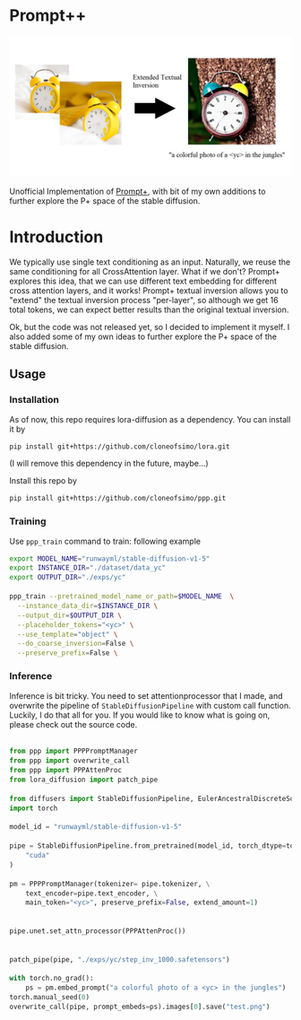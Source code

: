# Prompt++

<!-- #region -->
<p align="center">
<img  src="contents/diag.png">
</p>
<!-- #endregion -->

Unofficial Implementation of [Prompt+](https://prompt-plus.github.io/), with bit of my own additions to further explore the P+ space of the stable diffusion.

# Introduction

We typically use single text conditioning as an input. Naturally, we reuse the same conditioning for all CrossAttention layer. What if we don't? Prompt+ explores this idea, that we can use different text embedding for different cross attention layers, and it works! Prompt+ textual inversion allows you to "extend" the textual inversion process "per-layer", so although we get 16 total tokens, we can expect better results than the original textual inversion.

Ok, but the code was not released yet, so I decided to implement it myself. I also added some of my own ideas to further explore the P+ space of the stable diffusion.

## Usage

### Installation

As of now, this repo requires lora-diffusion as a dependency. You can install it by

```bash
pip install git+https://github.com/cloneofsimo/lora.git
```

(I will remove this dependency in the future, maybe...)

Install this repo by

```bash
pip install git+https://github.com/cloneofsimo/ppp.git
```

### Training

Use `ppp_train` command to train: following example

```bash
export MODEL_NAME="runwayml/stable-diffusion-v1-5"
export INSTANCE_DIR="./dataset/data_yc"
export OUTPUT_DIR="./exps/yc"

ppp_train --pretrained_model_name_or_path=$MODEL_NAME  \
  --instance_data_dir=$INSTANCE_DIR \
  --output_dir=$OUTPUT_DIR \
  --placeholder_tokens="<yc>" \
  --use_template="object" \
  --do_coarse_inversion=False \
  --preserve_prefix=False \
```

### Inference

Inference is bit tricky. You need to set attentionprocessor that I made, and overwrite the pipeline of `StableDiffusionPipeline` with custom call function. Luckily, I do that all for you. If you would like to know what is going on, please check out the source code.

```python

from ppp import PPPPromptManager
from ppp import overwrite_call
from ppp import PPPAttenProc
from lora_diffusion import patch_pipe

from diffusers import StableDiffusionPipeline, EulerAncestralDiscreteScheduler
import torch

model_id = "runwayml/stable-diffusion-v1-5"

pipe = StableDiffusionPipeline.from_pretrained(model_id, torch_dtype=torch.float16).to(
    "cuda"
)

pm = PPPPromptManager(tokenizer= pipe.tokenizer, \
    text_encoder=pipe.text_encoder, \
    main_token="<yc>", preserve_prefix=False, extend_amount=1)


pipe.unet.set_attn_processor(PPPAttenProc())


patch_pipe(pipe, "./exps/yc/step_inv_1000.safetensors")

with torch.no_grad():
    ps = pm.embed_prompt("a colorful photo of a <yc> in the jungles")
torch.manual_seed(0)
overwrite_call(pipe, prompt_embeds=ps).images[0].save("test.png")
```
